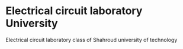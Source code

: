 # Electrical circuit laboratory University
 Electrical circuit laboratory class of Shahroud university of technology
